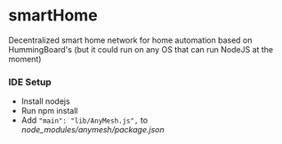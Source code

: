 # smartHome
Decentralized smart home network for home automation based on HummingBoard's
(but it could run on any OS that can run NodeJS at the moment)

### IDE Setup
* Install nodejs
* Run npm install
* Add `"main": "lib/AnyMesh.js",` to *node_modules/anymesh/package.json*